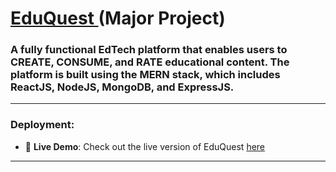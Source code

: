 <h1><a href="https://edu-quest-theta.vercel.app/">EduQuest </a> (Major Project)</h1>
<h3>A fully functional EdTech platform that enables users to CREATE, CONSUME, and RATE educational content. The platform is built using the MERN stack, which includes ReactJS, NodeJS, MongoDB, and ExpressJS. </h3>

---

<h3>Deployment:</h3>

- 🚀 **Live Demo**: Check out the live version of EduQuest <a href="https://edu-quest-theta.vercel.app/">here</a>

---
